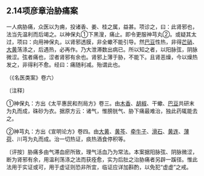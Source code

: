 ## 2.14项彦章治胁痛案

一人病胁痛，众医以为痈，投诸香、姜、桂之属，益甚。项诊之，曰：此肾邪也，法当先温利而后竭之。以神保丸①下黑溲，痛止。即令更服神芎丸②。或疑其太过，项曰：向用神保丸，以肾邪透膜，非全蠍不能引导。然[巴豆](https://www.gmzyjc.com/read/bc/bc02-0.3.5.0.0.md)性热，非得[芒硝](https://www.gmzyjc.com/read/bc/bc02-0.1.2.0.0.md)、[大黄](https://www.gmzyjc.com/read/bc/bc02-0.1.1.0.0.md)荡涤之，后遇热，必再作。乃大泄滞数出病已。所以知之者，以阳脉弦，阴脉微涩。弦者痛也，涩者肾邪有余也。肾邪上薄于胁，不能下。且肾恶燥，今以燥热发之，非得利不愈。经曰：痛随利减。殆谓此也。

（《名医类案》卷六）

〔注释〕

①神保丸：方出《太平惠民和剂局方》卷三。由[木香](https://www.gmzyjc.com/read/bc/bc11-0.0.5.0.0.md)、[胡椒](https://www.gmzyjc.com/read/bc/bc07-0.10.0.0.0.md)、干蠍、[巴豆](https://www.gmzyjc.com/read/bc/bc02-0.3.5.0.0.md)共研末为丸而成，硃砂为衣。据原方云：诸气，惟膀胱气、胁下痛最难治，独此药辄能去之。

②神芎丸：方出《宣明论方》卷四。由[大黄](https://www.gmzyjc.com/read/bc/bc02-0.1.1.0.0.md)、[黄芩](https://www.gmzyjc.com/read/bc/bc03-0.2.1.0.0.md)、[牵牛子](https://www.gmzyjc.com/read/bc/bc02-0.3.6.0.0.md)、[滑石](https://www.gmzyjc.com/read/bc/bc05-0.0.7.0.0.md)、[黄连](https://www.gmzyjc.com/read/bc/bc03-0.2.2.0.0.md)、[薄荷](https://www.gmzyjc.com/read/bc/bc01-1.2.1.0.0.md)、川芎为丸而成。治一切热证，痰热酒食停积等。

〔评按〕胁痛多由气滞血瘀所致，理气活血乃为常法。本案据阳脉弦、阴脉微涩，断为肾邪有余，用温利荡涤之法而获痊愈，实为后肚之治胁痛者另辟一蹊径。惟此法用于实证或可，用于虚证则恐非所宜，临证应详加斟酌，以免犯“虚虚”之戒。
